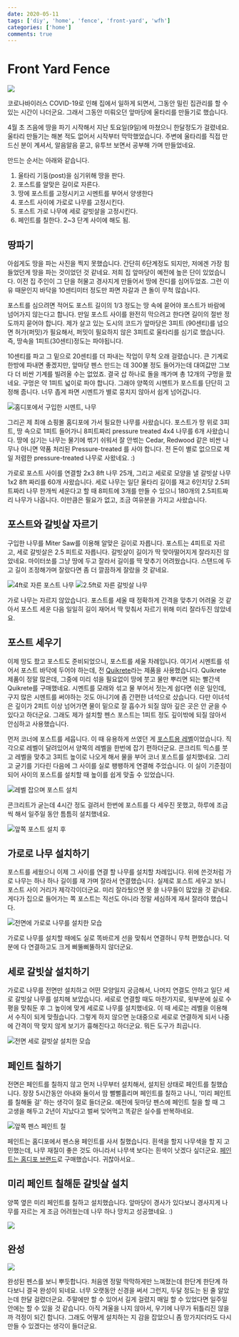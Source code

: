 ```yaml
---
date: 2020-05-11
tags: ['diy', 'home', 'fence', 'front-yard', 'wfh']
categories: ['home']
comments: true
---
```


# Front Yard Fence

![](/media/blog/frontyard-fence/frontyard-fence-10.jpg)

코로나바이러스 COVID-19로 인해 집에서 일하게 되면서, 그동안 밀린 집관리를 할 수
있는 시간이 나더군요. 그래서 그동안 미뤄오던 앞마당에 울타리를 만들기로
했습니다.

4월 초 즈음에 땅을 파기 시작해서 지난 토요일(9일)에 마쳤으니 한달정도가
걸렸네요. 울타리 만들기는 해본 적도 없어서 시작부터 막막했었습니다. 주변에
울타리를 직접 만드신 분이 계셔서, 알음알음 묻고, 유투브 보면서 공부해 가며
만들었네요.

만드는 순서는 아래와 같습니다.

1. 울타리 기둥(post)을 심기위해 땅을 판다.
2. 포스트를 알맞은 길이로 자른다.
3. 땅에 포스트를 고정시키고 시멘트를 부어서 양생한다
4. 포스트 사이에 가로로 나무를 고정시킨다.
5. 포스트 가로 나무에 세로 갈빗살을 고정시킨다.
6. 페인트를 칠한다. 2~3 단계 사이에 해도 됨.

## 땅파기

아쉽게도 땅을 파는 사진을 찍지 못했습니다. 간단히 6단계정도 되지만, 저에겐 가장
힘들었던게 땅을 파는 것이었던 것 같네요. 저희 집 앞마당이 예전에 높은 단이
있었습니다. 이전 집 주인이 그 단을 허물고 경사지게 만들어서 땅에 잔디를
심어두었죠. 그런 이유 때문인지 바닥을 10센티미터 정도만 파면 자갈과 큰 돌이 무척
많습니다.

포스트를 심으려면 적어도 포스트 길이의 1/3 정도는 땅 속에 묻어야 포스트가 바람에
넘어가지 않는다고 합니다. 만일 포스트 사이를 완전히 막으려고 한다면 길이의 절반
정도까지 묻어야 합니다. 제가 살고 있는 도시의 코드가 앞마당은 3피트 (90센티)를
넘으면 허가(퍼밋)가 필요해서, 퍼밋이 필요하지 않은 3피트로 울타리를 심기로
했습니다. 즉, 땅속을 1피트(30센티)정도는 파야됩니다.

10센티를 파고 그 밑으로 20센티를 더 파내는 작업이 무척 오래 걸렸습니다. 큰
기계로 한방에 파내면 좋겠지만, 앞마당 펜스 만드는 데 300불 정도 들어가는데
대여값만 그보다 더 비싼 기계를 빌려올 수는 없었죠. 결국 삽 하나로 돌을 깨가며 총
12개의 구멍을 팠네요. 구멍은 약 1피트 넓이로 파야 합니다. 그래야 양쪽의 시멘트가
포스트를 단단히 고정해 줍니다. 너무 좁게 파면 시멘트가 별로 뭉치지 않아서 쉽게
넘어갑니다.

![홈디포에서 구입한 시멘트, 나무](/media/blog/frontyard-fence/frontyard-fence-1.jpg)

그리곤 제 최애 쇼핑몰 홈디포에 가서 필요한 나무를 사왔습니다. 포스트가 땅 위로
3피트, 땅 속으로 1피트 들어가니 8피트짜리 pressure treated 4x4 나무를 6개
사왔습니다. 땅에 심기는 나무는 물기에 썪기 쉬워서 잘 안썪는 Cedar, Redwood 같은
비싼 나무나 아니면 약품 처리된 Pressure-treated 를 사야 합니다. 전 돈이 별로 없으므로 제일 저렴한 pressure-treated 나무로 사왔네요. :)

가로로 포스트 사이를 연결할 2x3 8ft 나무 25개, 그리고 세로로 모양을 낼 갈빗살
나무 1x2 8ft 짜리를 60개 사왔습니다. 세로 나무는 일단 울타리 길이를 재고 6인치당
2.5피트짜리 나무 한개씩 세운다고 할 때 8피트에 3개를 만들 수 있으니 180개의
2.5피트짜리 나무가 나옵니다. 이만큼은 필요가 없고, 조금 여유분을 가지고
사왔습니다.

## 포스트와 갈빗살 자르기

구입한 나무를 Miter Saw를 이용해 알맞은 길이로 자릅니다. 포스트는 4피트로 자르고, 세로 갈빗살은 2.5 피트로 자릅니다. 갈빗살이 길이가 딱 맞아떨어지게 잘라지진 않았네요. 마이터쏘를 그냥 땅에 두고 잘라서 길이를 딱 맞추기 어려웠습니다. 스탠드에 두고 길이 조정해가며 잘랐다면 좀 더 깔끔하게 잘랐을 것 같네요.

![4ft로 자른 포스트 나무](/media/blog/frontyard-fence/frontyard-fence-2.jpg)
![2.5ft로 자른 갈빗살 나무](/media/blog/frontyard-fence/frontyard-fence-3.jpg)

가로 나무는 자르지 않았습니다. 포스트를 세울 때 정확하게 간격을 맞추기 어려울 것
같아서 포스트 세운 다음 일일히 길이 재어서 딱 맞춰서 자르기 위해 미리 잘라두진
않았네요.

## 포스트 세우기

이제 땅도 팠고 포스트도 준비되었으니, 포스트를 세울 차례입니다. 여기서 시멘트를
섞어서 포스트 바닥에 두어야 하는데, 전 [Quikrete][]라는 제품을 사용했습니다.
Quikrete 제품이 정말 많은데, 그중에 미리 섞을 필요없이 땅에 붓고 물만 뿌리면
되는 빨간색 Quikrete를 구매했네요. 시멘트를 모래와 섞고 물 부어서 젓는게 쉽다면
쉬운 일인데, 구지 많은 시멘트를 써야하는 것도 아니기에 좀 간편한 녀석으로
샀습니다. 다만 이녀석은 깊이가 2피트 이상 넘어가면 물이 밑으로 잘 흡수가 되질
않아 깊은 곳은 안 굳을 수 있다고 하더군요. 그래도 제가 설치할 펜스 포스트는
1피트 정도 깊이밖에 되질 않아서 안심하고 사용했습니다.

먼저 코너에 포스트를 세웁니다. 이 때 유용하게 쓰였던 게 [포스트용
레벨][post-level]이었습니다. 직각으로 레벨이 달려있어서 양쪽의 레벨을 한번에
잡기 편하더군요. 콘크리트 믹스를 붓고 레벨을 맞추고 3피트 높이로 나오게 해서
물을 부어 코너 포스트를 설치했네요. 그리고 굳기를 기다린 다음에 그 사이를 실로
팽팽하게 연결해 주었습니다. 이 실이 기준점이 되어 사이의 포스트를 설치할 때 높이를 쉽게 맞출 수 있었습니다.

![레벨 잡으며 포스트 설치](/media/blog/frontyard-fence/frontyard-fence-4.jpg)

콘크리트가 굳는데 4시간 정도 걸려서 한번에 포스트를 다 세우진 못했고, 하루에
조금씩 해서 일주일 동안 틈틈히 설치했네요.

![앞쪽 포스트 설치 후](/media/blog/frontyard-fence/frontyard-fence-5.jpg)

[Quikrete]: https://www.quikrete.com/productlines/FastSettingConcreteMix.asp
[post-level]: https://www.homedepot.com/p/Empire-5-1-4-in-Polycast-Post-Level-720/100124903

## 가로로 나무 설치하기

포스트를 세웠으니 이제 그 사이를 연결 할 나무를 설치할 차례입니다. 위에 쓴것처럼
가로 나무는 하나 하나 길이를 재 가며 잘라서 연결했습니다. 실제로 포스트 세우고
보니 포스트 사이 거리가 제각각이더군요. 미리 잘라뒀으면 못 쓸 나무들이 많았을 것
같네요. 게다가 집으로 들어가는 쪽 포스트는 직선도 아니라 정말 세심하게 재서
잘라야 했습니다.

![전면에 가로로 나무를 설치한 모습](/media/blog/frontyard-fence/frontyard-fence-6.jpg)

가로로 나무를 설치할 때에도 실로 똑바르게 선을 맞춰서 연결하니 무척 편했습니다.
덕분에 다 연결하고도 크게 삐뚤삐뚤하지 않더군요.

## 세로 갈빗살 설치하기

가로로 나무를 전면만 설치하고 어떤 모양일지 궁금해서, 나머지 연결도 안하고 일단
세로 갈빗살 나무를 설치해 보았습니다. 세로로 연결할 때도 마찬가지로, 윗부분에
실로 수평을 맞춰둔 후 그 높이에 맞게 세로로 나무를 설치했네요. 이 때 세로는
레벨을 이용해서 수직이 되게 맞췄습니다. 그렇게 하지 않으면 눈대중으로 세로로
연결하게 되서 나중에 간격이 딱 맞지 않게 보기가 흉해진다고 하더군요. 뭐든 도구가
최곱니다.

![전면 세로 갈빗살 설치한 모습](/media/blog/frontyard-fence/frontyard-fence-7.jpg)

## 페인트 칠하기

전면은 페인트를 칠하지 않고 먼저 나무부터 설치해서, 설치된 상태로 페인트를
칠했습니다. 장장 5시간동안 아내와 둘이서 땀 뻘뻘흘리며 페인트를 칠하고 나니,
'미리 페인트를 칠해둘 걸' 하는 생각이 절로 들더군요. 예전에 뒷마당 펜스에 페인트
칠을 할 때 그 고생을 해두고 2년이 지났다고 벌써 잊어먹고 똑같은 실수를
반복하네요.

![앞쪽 펜스 페인트 칠](/media/blog/frontyard-fence/frontyard-fence-8.jpg)

페인트는 홈디포에서 펜스용 페인트를 사서 칠했습니다. 흰색을 할지 나무색을 할 지
고민했는데, 나무 재질이 좋은 것도 아니라서 나무색 보다는 흰색이 낫겠다 싶더군요.
[페인트는 홈디포 브랜드][behr-white-wood-stain]로 구매했습니다. 귀찮아서요..

[behr-white-wood-stain]: https://www.homedepot.com/p/BEHR-1-gal-White-Base-Solid-Color-House-and-Fence-Exterior-Wood-Stain-01101/203223466

## 미리 페인트 칠해둔 갈빗살 설치

양쪽 옆은 미리 페인트를 칠하고 설치했습니다. 앞마당이 경사가 있다보니 경사지게 나무를 자르는 게 조금 어려웠는데 나무 하나 망치고 성공했네요. :)

![](/media/blog/frontyard-fence/frontyard-fence-9.jpg)

## 완성

![](/media/blog/frontyard-fence/frontyard-fence-10.jpg)

완성된 펜스를 보니 뿌듯합니다. 처음엔 정말 막막하게만 느껴졌는데 한단계 한단계
하다보니 결국 완성이 되네요. 너무 오랫동안 신경을 써서 그런지, 두달 정도는 된 줄
알았는데 한달 걸렸더군요. 주말에만 할 수 있어서 길게 걸렸지 매일 할 수 있었다면
일주일 안에는 할 수 있을 것 같습니다. 아직 겨울을 나지 않아서, 우기에 나무가
뒤틀리진 않을까 걱정이 되긴 합니다. 그래도 어떻게 설치하는 지 감을 잡았으니 좀
망가지더라도 다시 만들 수 있겠다는 생각이 들더군요.
